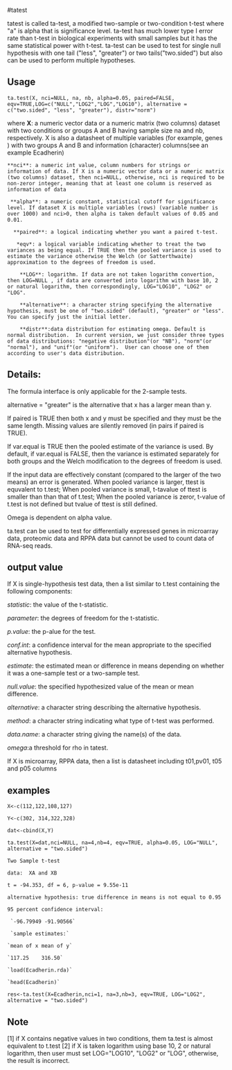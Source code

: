 #tatest

tatest is called ta-test, a modified two-sample or two-condition t-test where "a" is alpha that is significance level. ta-test has much lower type I error rate than t-test in biological experiments with small samples but it has the same statistical power with t-test. ta-test can be used to test for single null hypothesis with one tail ("less", "greater") or two tails("two.sided") but also can be used to perform multiple hypotheses. 

## Usage

`ta.test(X, nci=NULL, na, nb, alpha=0.05, paired=FALSE, eqv=TRUE,LOG=c("NULL","LOG2","LOG","LOG10"),
 alternative = c("two.sided", "less", "greater"), distr="norm")`

  where 
   **X**: a numeric vector data or a numeric matrix (two columns) dataset with two conditions or groups A and B having sample size na and nb, respectively. X is also a datasheet of multiple variables (for example, genes ) with two groups A and B and information (character) columns(see an example Ecadherin)

    **nci**: a numeric int value, column numbers for strings or information of data. If X is a numeric vector data or a numeric matrix (two columns) dataset, then nci=NULL, otherwise, nci is required to be non-zeror integer, meaning that at least one column is reserved as information of data

     **alpha**: a numeric constant, statistical cutoff for significance level. If dataset X is multiple variables (rows) (variable number is over 1000) and nci>0, then alpha is taken default values of 0.05 and 0.01.

      **paired**: a logical indicating whether you want a paired t-test.

       *eqv*: a logical variable indicating whether to treat the two variances as being equal. If TRUE then the pooled variance is used to estimate the variance otherwise the Welch (or Satterthwaite) approximation to the degrees of freedom is used.

        **LOG**: logarithm. If data are not taken logarithm convertion, then LOG=NULL , if data are converted into logarithm with base 10, 2 or natural logarithm, then correspondingly, LOG="LOG10", "LOG2" or "LOG".

        **alternative**: a character string specifying the alternative hypothesis, must be one of "two.sided" (default), "greater" or "less". You can specify just the initial letter.

        **distr**:data distribution for estimating omega. Default is normal distribution.  In current version, we just consider three types of data distributions: "negative distribution"(or "NB"), "norm"(or "normal"), and "unif"(or "uniform").  User can choose one of them according to user's data distribution.

## Details:

The formula interface is only applicable for the 2-sample tests. 

alternative = "greater" is the alternative that x has a larger mean than y.

If paired is TRUE then both x and y must be specified and they must be the same length. Missing values are silently removed (in pairs if paired is TRUE). 

If var.equal is TRUE then the pooled estimate of the variance is used. By default, if var.equal is FALSE, then the variance is estimated separately for both groups and the Welch modification to the degrees of freedom is used.

If the input data are effectively constant (compared to the larger of the two means) an error is generated.
When pooled variance is larger, ttest is equvalent to t.test; When pooled variance is small, t-tavalue of ttest is smaller than than that of t.test; When the pooled variance is zeror, t-value of t.test is not defined but tvalue of ttest is still defined.  

Omega is dependent on alpha value.

ta.test can be used to test for differentially expressed genes in microarray data, proteomic data and RPPA data but cannot be used to count data of RNA-seq reads. 

## output value
If X is single-hypothesis test data, then  a list similar to t.test containing the following components:

*statistic*: the value of the t-statistic.

*parameter*: the degrees of freedom for the t-statistic.

*p.value*: the p-alue for the test.

*conf.int*: a confidence interval for the mean appropriate to the specified alternative hypothesis.

*estimate*: the estimated mean or difference in means depending on whether it was a one-sample test or a two-sample test.

*null.value*: the specified hypothesized value of the mean or mean difference. 

*alternative*: a character string describing the alternative hypothesis.

*method*: a character string indicating what type of t-test was performed.

*data.name*: a character string giving the name(s) of the data.

*omega*:a threshold for rho in tatest. 

If X is microarray, RPPA data, then a list is datasheet including t01,pv01, t05 and p05 columns

## examples
`X<-c(112,122,108,127)`

`Y<-c(302, 314,322,328)`

`dat<-cbind(X,Y)`

`ta.test(X=dat,nci=NULL, na=4,nb=4, eqv=TRUE, alpha=0.05, LOG="NULL", alternative = "two.sided")`

   `Two Sample t-test`

  `data:  XA and XB`

   `t = -94.353, df = 6, p-value = 9.55e-11`

   `alternative hypothesis: true difference in means is not equal to 0.95`

   `95 percent confidence interval:`

     `-96.79949 -91.90566`

     `sample estimates:`

    `mean of x mean of y` 

    `117.25    316.50` 

    `load(Ecadherin.rda)`

    `head(Ecadherin)`

   `res<-ta.test(X=Ecadherin,nci=1, na=3,nb=3, eqv=TRUE, LOG="LOG2", alternative = "two.sided")`

## Note
[1] if X contains negative values in two conditions, them ta.test is almost equivalent to t.test
[2] if X is taken logarithm using base 10, 2 or natural logarithm, then user must set LOG="LOG10", "LOG2" or "LOG", otherwise, the result is incorrect. 



